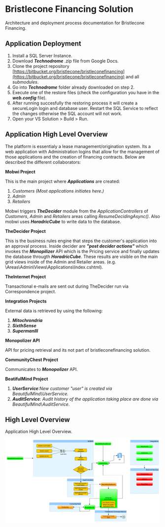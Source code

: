 # Bristlecone Financing Solution #

Architecture and deployment process documentation for Bristlecone Financing.

## Application Deployment ##

1. Install a SQL Server Instance.
2. Download ***Technodrome*** .zip file from Google Docs.
2. Clone the project repository [https://bitbucket.org/bristlecone/bristleconefinancing](https://bitbucket.org/bristlecone/bristleconefinancing) and all *submodules*.
3. Go into ***Technodrome*** folder already downloaded on step 2.
4. Execute one of the restore files (check the configuration you have in the ***web.config*** file).
5. After running succesfully the restoring process it will create a secureLogin login and database user. Restart the SQL Service to reflect the changes otherwise the SQL account will not work.
6. Open your VS Solution > Build > Run.


## Application High Level Overview ##

The platform is essentialy a lease management/origination system. Its a web application with Administration logins that allow for the management of those applications and the creation of financing contracts. Below are described the different collaborators:

**Mobwi Project**

This is the main project where ***Applications*** are created:

1. *Customers* *(Most applications initiates here.)*
2. *Admin*
3. *Retailers*


Mobwi triggers ***TheDecider*** module from the *ApplicationControllers* of *Customers*, *Admin* and *Retailers* areas calling *ResumeDecidingAsync()*. Also mobwi uses ***HoradricCube*** to write data to the database.

**TheDecider Project**

This is the business rules engine that steps the customer's application into an approval process. Inside decider are ***"post decider actions"*** which invokes the ***Monopilizer*** API  which is the Pricing service and finally updates the database througth ***HoradricCube***. These results are visible on the main grid views inside of the Admin and Retailer areas. (e.g. \Areas\Admin\Views\Applications\Index.cshtml).


**TheInternet Project**

Transactional e-mails are sent out during TheDecider run via Correspondence project.

**Integration Projects**

External data is retrieved by using the following:

1. ***Mitochrondria***
2. ***SixthSense***
3. ***SupermanIII***


**Monopolizer API**

API for pricing retrieval and its not part of bristleconefinancing solution.

**CommunityChest Project**

Communicates to ***Monopolizer*** API.

**BeatifulMind Project**

1. ***UserService**:New customer "user" is created via BeautifulMind\UserService.*
2. ***AuditService**: Audit history of the application taking place are done via BeautifulMind\AuditService*.

## High Level Overview ##

Application High Level Overview.


![](https://raw.githubusercontent.com/hmarcelodn/bristlecone-docs/master/BristleCone%20OV.png)